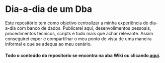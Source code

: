 # Dia-a-dia de um Dba

Este repositório tem como objetivo centralizar a minha experiência do dia-a-dia com banco de dados. Publicarei aqui, desenvolimentos pessoais, procedimentos técnicos, scripts e tudo mais que achar relevante. Assim conseguirei expor e compartilhar o meu ponto de vista de uma maneira informal e que se adequa ao meu cenário.


#### Todo o conteúdo do repositorio se encontra na aba Wiki ou clicando [aqui](/wiki).


